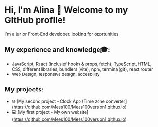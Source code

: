 # Hi, I'm Alina 👋 Welcome to my GitHub profile!

 I'm a junior Front-End developer, looking for opprtunities

## My experience and knowledge🎓:
- JavaScript, React (inclusief hooks & props, fetch), TypeScript, HTML, CSS, different libraries, bundlers (vite), npm, terminal(git), react router 
- Web Design, responsive design, accesbility
  
## My projects:
- 🌐 [My second project - Clock App (Time zone converter] (https://github.com/Mees100/Mees100version1.github.io) 
- 💻 [My first project - My own website] (https://github.com/Mees100/Mees100version1.github.io)



